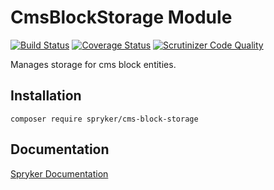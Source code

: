 # CmsBlockStorage Module
[![Build Status](https://travis-ci.org/spryker/CmsBlockStorage.svg)](https://travis-ci.org/spryker/CmsBlockStorage)
[![Coverage Status](https://coveralls.io/repos/github/spryker/CmsBlockStorage/badge.svg)](https://coveralls.io/github/spryker/CmsBlockStorage)
[![Scrutinizer Code Quality](https://scrutinizer-ci.com/g/spryker/CmsBlockStorage/badges/quality-score.png?b=master)](https://scrutinizer-ci.com/g/spryker/CmsBlockStorage/?branch=master)

Manages storage for cms block entities.

## Installation

```
composer require spryker/cms-block-storage
```

## Documentation

[Spryker Documentation](https://spryker.github.io)
